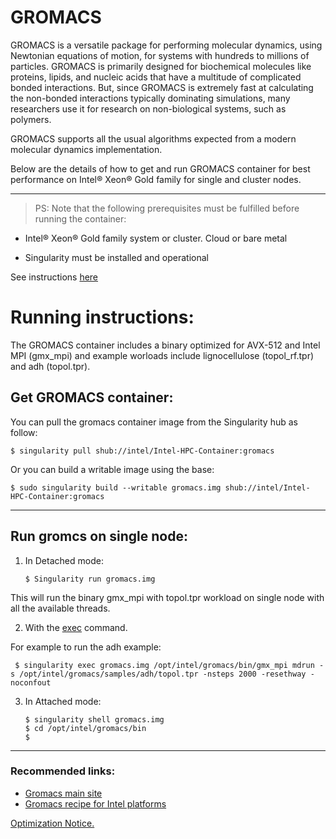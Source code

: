 # GROMACS

GROMACS is a versatile package for performing molecular dynamics, using Newtonian equations of motion, for systems with hundreds to millions of particles. GROMACS is primarily designed for biochemical molecules like proteins, lipids, and nucleic acids that have a multitude of complicated bonded interactions. But, since GROMACS is extremely fast at calculating the non-bonded interactions typically dominating simulations, many researchers use it for research on non-biological systems, such as polymers.

GROMACS supports all the usual algorithms expected from a modern molecular dynamics implementation.

Below are the details of how to get and run GROMACS container for best performance on Intel® Xeon® Gold family for single and cluster nodes.

***
> PS: Note that the following prerequisites must be fulfilled before running the container:

  - Intel® Xeon® Gold family system or cluster. Cloud or bare metal 

  - Singularity must be installed and operational

See instructions [here](https://github.com/intel/Intel-HPC-Container/wiki/3.-Documentation-running-CSPs)

# Running instructions:

 The GROMACS container includes a binary optimized for AVX-512 and Intel MPI (gmx_mpi) and example worloads include lignocellulose (topol_rf.tpr) and adh (topol.tpr).
 
 ## Get GROMACS container:
 
 You can pull the gromacs container image from the Singularity hub as follow:
 
    $ singularity pull shub://intel/Intel-HPC-Container:gromacs
  
  Or you can build a writable image using the base:
    
    $ sudo singularity build --writable gromacs.img shub://intel/Intel-HPC-Container:gromacs
    
 ***
## Run gromcs  on single node: 

1.  In Detached mode:
	
        $ Singularity run gromacs.img
       
 This will run the binary gmx_mpi with topol.tpr workload on single node with all the available threads.    

2.  With the [exec](http://singularity.lbl.gov/docs-exec) command.
 
 For example to run the adh example:
     
     $ singularity exec gromacs.img /opt/intel/gromacs/bin/gmx_mpi mdrun -s /opt/intel/gromacs/samples/adh/topol.tpr -nsteps 2000 -resethway -noconfout
     
3.  In Attached mode: 
       
        $ singularity shell gromacs.img
        $ cd /opt/intel/gromacs/bin
        $ 

***
### Recommended links:

* [Gromacs main site](http://www.gromacs.org/)
* [Gromacs recipe for Intel platforms](https://software.intel.com/en-us/articles/recipe-building-and-running-gromacs-on-intel-processors)



[Optimization Notice.](https://software.intel.com/en-us/articles/optimization-notice#opt-en)
